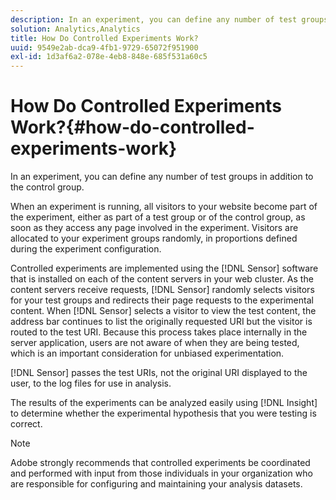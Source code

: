 ```yaml
---
description: In an experiment, you can define any number of test groups in addition to the control group.
solution: Analytics,Analytics
title: How Do Controlled Experiments Work?
uuid: 9549e2ab-dca9-4fb1-9729-65072f951900
exl-id: 1d3af6a2-078e-4eb8-848e-685f531a60c5
---
```

# How Do Controlled Experiments Work?{#how-do-controlled-experiments-work}

In an experiment, you can define any number of test groups in addition to the control group.

When an experiment is running, all visitors to your website become part of the experiment, either as part of a test group or of the control group, as soon as they access any page involved in the experiment. Visitors are allocated to your experiment groups randomly, in proportions defined during the experiment configuration.

Controlled experiments are implemented using the [!DNL Sensor] software that is installed on each of the content servers in your web cluster. As the content servers receive requests, [!DNL Sensor] randomly selects visitors for your test groups and redirects their page requests to the experimental content. When [!DNL Sensor] selects a visitor to view the test content, the address bar continues to list the originally requested URI but the visitor is routed to the test URI. Because this process takes place internally in the server application, users are not aware of when they are being tested, which is an important consideration for unbiased experimentation.

[!DNL Sensor] passes the test URIs, not the original URI displayed to the user, to the log files for use in analysis.

The results of the experiments can be analyzed easily using [!DNL Insight] to determine whether the experimental hypothesis that you were testing is correct.

>[!NOTE]
>
>Adobe strongly recommends that controlled experiments be coordinated and performed with input from those individuals in your organization who are responsible for configuring and maintaining your analysis datasets.
